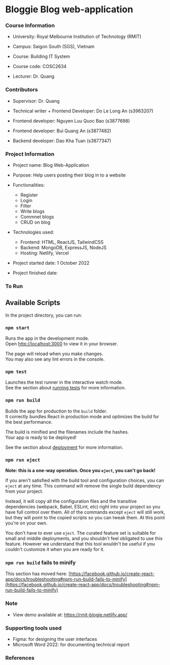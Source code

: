 # Bloggie Blog web-application

### Course Information

-   University: Royal Melbourne Institution of Technology (RMIT)
-   Campus: Saigon South (SGS), Vietnam

-   Course: Building IT System
-   Course code: COSC2634
-   Lecturer: Dr. Quang

### Contributors

-   Supervisor: Dr. Quang

-   Technical writer + Frontend Developer: Do Le Long An (s3963207)
-   Frontend developer: Nguyen Luu Quoc Bao (s3877698)
-   Frontend developer: Bui Quang An (s3877482)
-   Backend developer: Dao Kha Tuan (s3877347)

### Project Information

-   Project name: Blog Web-Application
-   Purpose: Help users posting their blog in to a website
-   Functionalities:
    -   Register
    -   Login
    -   Filter
    -   Write blogs
    -   Commnet blogs
    -   CRUD on blog
-   Technologies used:

    -   Frontend: HTML, ReactJS, TailwindCSS
    -   Backend: MongoDB, ExpressJS, NodeJS
    -   Hosting: Netlify, Vercel

-   Project started date: 1 October 2022
-   Project finished date:

### To Run

## Available Scripts

In the project directory, you can run:

### `npm start`

Runs the app in the development mode.\
Open [http://localhost:3000](http://localhost:3000) to view it in your browser.

The page will reload when you make changes.\
You may also see any lint errors in the console.

### `npm test`

Launches the test runner in the interactive watch mode.\
See the section about [running tests](https://facebook.github.io/create-react-app/docs/running-tests) for more information.

### `npm run build`

Builds the app for production to the `build` folder.\
It correctly bundles React in production mode and optimizes the build for the best performance.

The build is minified and the filenames include the hashes.\
Your app is ready to be deployed!

See the section about [deployment](https://facebook.github.io/create-react-app/docs/deployment) for more information.

### `npm run eject`

**Note: this is a one-way operation. Once you `eject`, you can't go back!**

If you aren't satisfied with the build tool and configuration choices, you can `eject` at any time. This command will remove the single build dependency from your project.

Instead, it will copy all the configuration files and the transitive dependencies (webpack, Babel, ESLint, etc) right into your project so you have full control over them. All of the commands except `eject` will still work, but they will point to the copied scripts so you can tweak them. At this point you're on your own.

You don't have to ever use `eject`. The curated feature set is suitable for small and middle deployments, and you shouldn't feel obligated to use this feature. However we understand that this tool wouldn't be useful if you couldn't customize it when you are ready for it.

### `npm run build` fails to minify

This section has moved here: [https://facebook.github.io/create-react-app/docs/troubleshooting#npm-run-build-fails-to-minify](https://facebook.github.io/create-react-app/docs/troubleshooting#npm-run-build-fails-to-minify)

### Note

-   View demo available at: https://rmit-blogie.netlify.app/

### Supporting tools used

-   Figma: for designing the user interfaces
-   Microsoft Word 2022: for documenting technical report

### References
